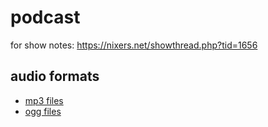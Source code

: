 # podcast

for show notes: https://nixers.net/showthread.php?tid=1656

## audio formats
 - [mp3 files](https://github.com/nixers-projects/podcast/tree/master)
 - [ogg files](https://github.com/nixers-projects/podcast/tree/ogg)
